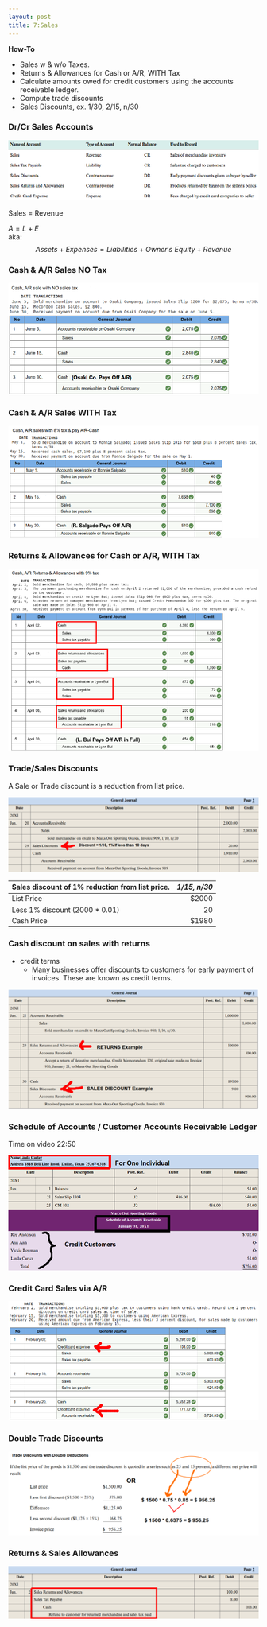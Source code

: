 ```yaml
---
layout: post
title: 7:Sales
---
```


**How-To**
- Sales w & w/o Taxes. 
- Returns & Allowances for Cash or A/R, WITH Tax 
- Calculate amounts owed for credit customers using the accounts receivable ledger.
- Compute trade discounts
- Sales Discounts, ex. 1/30, 2/15, n/30
  
### Dr/Cr Sales Accounts 

![](/assets/mc-graw-accounting-course/chap7.sales.returns/chap7.1.png)

Sales = Revenue

$A = L + E$ <br>aka: $$Assets + Expenses = Liabilities + Owner's~ Equity + Revenue$$    

### Cash & A/R Sales NO Tax

![](/assets/mc-graw-accounting-course/chap7.sales.returns/1.sales.w.NO.tax.png)


### Cash & A/R Sales WITH Tax

![](/assets/mc-graw-accounting-course/chap7.sales.returns/2.sales.w.tax.png)


### Returns & Allowances for Cash or A/R, WITH Tax

![](/assets/mc-graw-accounting-course/chap7.sales.returns/3.Cash.AR.sales.return.allowances.taxed.png)


### Trade/Sales Discounts

A Sale or Trade discount is a reduction from list price.

![](/assets/mc-graw-accounting-course/chap7.sales.returns/4.trade.discount.png)


|Sales discount of 1% reduction from list price.|*1/15, n/30*|
|:-|-:|
| List Price | $2000 |
| Less 1% discount (2000 * 0.01)| 20 |
| Cash Price | $1980 |

### Cash discount on sales with returns

- credit terms
   - Many businesses offer discounts to customers for early payment of invoices. These are known as credit terms.

![](/assets/mc-graw-accounting-course/chap7.sales.returns/5.cash.discouont.on.sales.returns.png)

<!--
### Reporting Net Sales

Net sales = Total Sales - Sales Returns/Allowances account - Sales Discounts.

| Net Sales Calculations||
|:-|-:|
|Total Sales|100|
|Subtract Returns/Allowances|-5|
|Subtract Discounts|-2|
|Net Sales|93|
-->

### Schedule of Accounts / Customer Accounts Receivable Ledger 

Time on video 22:50

![](/assets/mc-graw-accounting-course/chap7.sales.returns/6.schedule.of.accounts.receivable.7.5.png)


### Credit Card Sales via A/R

![](/assets/mc-graw-accounting-course/chap7.sales.returns/7.credit.card.sales.via.AR.png)

<!--
### State Tax forms

![](/assets/mc-graw-accounting-course/chap7.sales.returns/8.sales.taxes.state.form.png)


### Schedule of Accounts for Customers Accounts Receivable

- Procedure for Keeping track of customer sales:

![](/assets/mc-graw-accounting-course/chap7.sales.returns/9.act.recvable.2.schedule.2.ar.balance.png)
-->

### Double Trade Discounts

![](/assets/mc-graw-accounting-course/chap7.sales.returns/7.double.trade.discount.png)


### Returns & Sales Allowances

![](/assets/mc-graw-accounting-course/chap7.sales.returns/recording.sales.returns.allowances.png)


<!--
### 7.4 Post from the journal to the ledger accounts and to the subsidiary ledger.

- Transactions are posted from the journal to the ledger accounts as discussed in Chapter 4. 
- The accounts of individual credit customers are kept in a subsidiary ledger called the **Accounts Receivable Ledger**. Daily postings are made to this ledger from the general journal. ‘The balance of each customer's account is computed after eash posting so that the amount owed is known at all times.

### 7.5 Prepare a schedule of accounts receivable.

- Each month a **schedule of accounts receivable** is prepared. It is used to prove the **subsidiary ledger** totals match the **Accounts Receivable** account in the general ledger.

### 7.6 Record the payment of sales taxes.

- Every business that collects sales taxes from its customers is responsible for accurately reporting and paying the amount of sales taxes collected to the appropriate government agency.


### Overview

![](/assets/mc-graw-accounting-course/chap7.sales.returns/chap7.review.png)
-->
